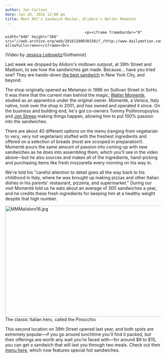 ```yaml
---
author: Jen Carlson
date: Jan 26, 2016 12:00 pm
title: Meet NYC's Sandwich Master, Alidoro's Walter Momentè
---
```


	
										<p><iframe frameborder="0" width="640" height="360" src="//web.archive.org/web/20161108030158if_/http://www.dailymotion.com/embed/video/k5XNIlZedHvB5vf35Li" allowfullscreen></iframe><br>
<span class="photo_caption">(Video by <a href="https://web.archive.org/web/20161108030158/https://twitter.com/j_leibowitz">Jessica Leibowitz</a>/Gothamist)</span></p>

<p>Last week we dropped by Alidoro&apos;s midtown outpost, at 39th Street and Madison, to see how the sandwiches get made. Because... have you tried one? They are hands-down <a href="https://web.archive.org/web/20161108030158/http://gothamist.com/2014/12/04/best_sandwiches_nyc.php">the best sandwich</a> in New York City, and beyond. </p>

<p>The shop originally opened as Melampo in 1986 on Sullivan Street in SoHo. It was there that the current man behind the magic, <a href="https://web.archive.org/web/20161108030158/http://www.alidoronyc.com/our-story/">Walter Moment&#xE8;</a>, studied as an apprentice under the original owner. Moment&#xE8;, a Venice, Italy native, took over the shop in 2001, and has owned and operated it since. On the business and building end, he&apos;s got co-owners Tommy Polihronopoylos and <a href="https://web.archive.org/web/20161108030158/http://ncadvertiser.com/47206/local-boy-makes-good-sandwiches-at-his-restaurant-in-nyc/#axzz3yIQkcCBs">Jon Streep</a> making things happen, allowing him to put 100% passion into the sandwiches.</p>

<p>There are about 40 different options on the menu (ranging from vegetarian to very, very <em>not</em> vegetarian) stuffed with the freshest ingredients and offered on a selection of breads (most are scooped in preparation!). Moment&#xE8; pours the same amount of passion into coming up with new sandwiches as he does into assembling them, which you&apos;ll see in the video above&#x2014;but he also sources and makes all of the ingredients, hand-picking and purchasing items like fresh mozzarella every morning on his way in. </p>

<p>We&apos;re told his &quot;careful attention to detail goes all the way back to his childhood in Italy, where he was brought up making pizzas and other Italian dishes in his parents&apos; restaurant, pizzeria, and supermarket.&quot; During our visit Moment&#xE8; told us he eats about an average of 300 sandwiches a year, and he credits these fresh ingredients for keeping him at a healthy weight despite that high number.</p>

<p><span class="mt-enclosure mt-enclosure-image" style="display: inline;"> <img alt="MMMalidoro16.jpg" src="https://web.archive.org/web/20161108030158im_/http://gothamist.com/attachments/arts_jen/MMMalidoro16.jpg" width="640" height="358" class="image-none"> </span><br>
<span class="photo_caption">The classic Italian hero, called the Pinocchio</span></p>

<p>This second location on 39th Street opened last year, and both spots are extremely popular&#x2014;if you go around lunchtime you&apos;ll find it packed, but their offerings are worth any wait you&apos;re faced with&#x2014;for around $9 to $15, you can get a sandwich that will last you through two meals. Check out their <a href="https://web.archive.org/web/20161108030158/http://www.alidoronyc.com/menu-1-1">menu here</a>, which now features special hot sandwiches.</p>					
										
									
				